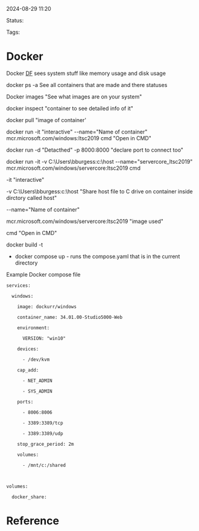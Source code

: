 
2024-08-29 11:20

Status:

Tags:

# Docker

Docker [DF](https://docs.docker.com/reference/cli/docker/system/df/) sees system stuff like memory usage and disk usage

docker ps -a See all containers that are made and there statuses

Docker images "See what images are on your system"

docker inspect "container to see detailed info of it"

docker pull "image of container'

docker run -it "interactive" --name="Name of container" mcr.microsoft.com/windows:ltsc2019 cmd "Open in CMD"

docker run -d "Detacthed" -p 8000:8000 "declare port to connect too"

docker run -it -v C:\Users\bburgess\:c:\host --name="servercore_ltsc2019" mcr.microsoft.com/windows/servercore:ltsc2019 cmd

-it "interactive"

-v C:\Users\bburgess\:c:\host "Share host file to C drive on container inside dirctory called host"

--name="Name of container"

mcr.microsoft.com/windows/servercore:ltsc2019 "image used"

cmd "Open in CMD"

docker build -t

- docker compose up - runs the compose.yaml that is in the current directory

Example Docker compose file
```Docker
services: 

  windows:

    image: dockurr/windows

    container_name: 34.01.00-Studio5000-Web

    environment:

      VERSION: "win10"

    devices:

      - /dev/kvm

    cap_add:

      - NET_ADMIN

      - SYS_ADMIN

    ports:

      - 8006:8006

      - 3389:3389/tcp

      - 3389:3389/udp

    stop_grace_period: 2m

    volumes:

      - /mnt/c:/shared

  

volumes:

  docker_share:
```
# Reference
